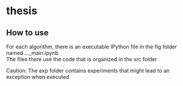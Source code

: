 # thesis

## How to use
For each algorithm, there is an executable IPython file in the fig folder named ..._main.ipynb </br>
The files there use the code that is organized in the src folder

Caution:
The exp folder contains experiments that might lead to an exception when executed 
